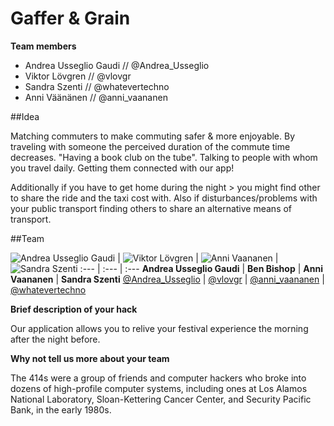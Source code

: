# Gaffer & Grain
**Team members**
* Andrea Usseglio Gaudi // @Andrea_Usseglio
* Viktor Lövgren // @vlovgr
* Sandra Szenti // @whatevertechno
* Anni Väänänen // @anni_vaananen


##Idea

Matching commuters to make commuting safer & more enjoyable.
By traveling with someone the perceived duration of the commute time decreases. "Having a book club on the tube". Talking to people with whom you travel daily. Getting them connected with our app!

Additionally if you have to get home during the night > you might find other to share the ride and the taxi cost with. Also if disturbances/problems with your public transport finding others to share an alternative means of transport.

##Team



![Andrea Usseglio Gaudi](https://pbs.twimg.com/profile_images/1599369214/312a6f2_400x400.jpg)  | ![Viktor Lövgren](https://pbs.twimg.com/profile_images/528837541282054144/pAWNnqjc_400x400.jpeg)  | ![Anni Vaananen](https://pbs.twimg.com/profile_images/549519699172536320/2em_2juW_reasonably_small.jpeg) | ![Sandra Szenti](https://pbs.twimg.com/profile_images/565627321705447424/H08zMXfi_400x400.jpeg)
:--- | :--- | :---
**Andrea Usseglio Gaudi** | **Ben Bishop** | **Anni Vaananen** | **Sandra Szenti**
[@Andrea_Usseglio](https://twitter.com/Andrea_Usseglio) | [@vlovgr](https://twitter.com/vlovgr) | [@anni_vaananen](https://twitter.com/anni_vaananen) | [@whatevertechno](https://twitter.com/whatevertechno)


**Brief description of your hack**

Our application allows you to relive your festival experience the morning after the night before.

**Why not tell us more about your team**

The 414s were a group of friends and computer hackers who broke into dozens of high-profile computer systems, including ones at Los Alamos National Laboratory, Sloan-Kettering Cancer Center, and Security Pacific Bank, in the early 1980s.
